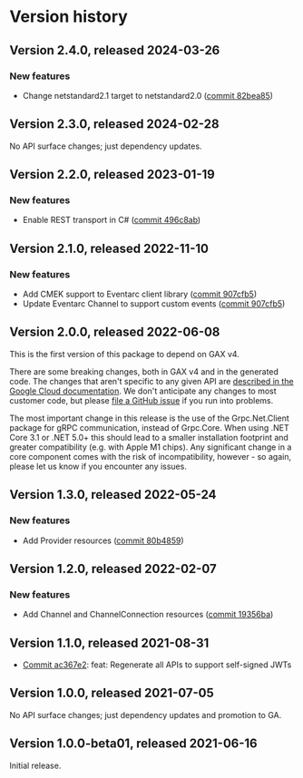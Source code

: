 # Version history

## Version 2.4.0, released 2024-03-26

### New features

- Change netstandard2.1 target to netstandard2.0 ([commit 82bea85](https://github.com/googleapis/google-cloud-dotnet/commit/82bea850661975b9750ac30753528cc9d2e05240))

## Version 2.3.0, released 2024-02-28

No API surface changes; just dependency updates.

## Version 2.2.0, released 2023-01-19

### New features

- Enable REST transport in C# ([commit 496c8ab](https://github.com/googleapis/google-cloud-dotnet/commit/496c8abe53e80646e5dd5a6d4a2231b11b36969a))

## Version 2.1.0, released 2022-11-10

### New features

- Add CMEK support to Eventarc client library ([commit 907cfb5](https://github.com/googleapis/google-cloud-dotnet/commit/907cfb526db4fad4c9bdb0ff4d10608603248c1c))
- Update Eventarc Channel to support custom events ([commit 907cfb5](https://github.com/googleapis/google-cloud-dotnet/commit/907cfb526db4fad4c9bdb0ff4d10608603248c1c))

## Version 2.0.0, released 2022-06-08

This is the first version of this package to depend on GAX v4.

There are some breaking changes, both in GAX v4 and in the generated
code. The changes that aren't specific to any given API are [described in the Google Cloud
documentation](https://cloud.google.com/dotnet/docs/reference/help/breaking-gax4).
We don't anticipate any changes to most customer code, but please [file a
GitHub issue](https://github.com/googleapis/google-cloud-dotnet/issues/new/choose)
if you run into problems.

The most important change in this release is the use of the Grpc.Net.Client package
for gRPC communication, instead of Grpc.Core. When using .NET Core 3.1 or .NET 5.0+
this should lead to a smaller installation footprint and greater compatibility (e.g.
with Apple M1 chips). Any significant change in a core component comes with the risk
of incompatibility, however - so again, please let us know if you encounter any
issues.


## Version 1.3.0, released 2022-05-24

### New features

- Add Provider resources ([commit 80b4859](https://github.com/googleapis/google-cloud-dotnet/commit/80b4859ce09adb71406b210b1b4ad2f7c974e1c5))

## Version 1.2.0, released 2022-02-07

### New features

- Add Channel and ChannelConnection resources ([commit 19356ba](https://github.com/googleapis/google-cloud-dotnet/commit/19356bad85fefa8e1c8d7b42c9494d60dbb77481))

## Version 1.1.0, released 2021-08-31

- [Commit ac367e2](https://github.com/googleapis/google-cloud-dotnet/commit/ac367e2): feat: Regenerate all APIs to support self-signed JWTs

## Version 1.0.0, released 2021-07-05

No API surface changes; just dependency updates and promotion to GA.

## Version 1.0.0-beta01, released 2021-06-16

Initial release.

